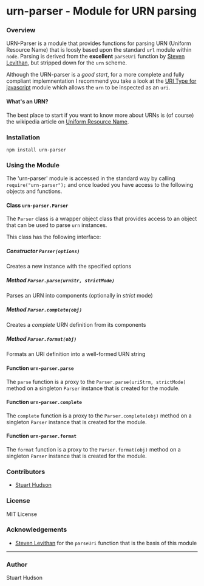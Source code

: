 urn-parser - Module for URN parsing
==========

### Overview

URN-Parser is a module that provides functions for parsing URN (Uniform Resource Name) that is loosly 
based upon the standard `url` module within `node`.  Parsing is derived from the **excellent** `parseUri` 
function by [Steven Levithan](http://stevenlevithan.com), but stripped down for the `urn` scheme.

Although the URN-parser is a *good start*, for a more complete and fully compliant implemnentation 
I recommend you take a look at the [URI Type for javascript](https://github.com/webr3/URI) module which
allows the `urn` to be inspected as an `uri`.

#### What's an URN?

The best place to start if you want to know more about URNs is (of course) the wikipedia article on
[Uniform Resource Name](http://en.wikipedia.org/wiki/Uniform_Resource_Name).

### Installation
	npm install urn-parser

### Using the Module
The 'urn-parser' module is accessed in the standard way by calling `require("urn-parser");` and once loaded 
you have access to the following objects and functions.

#### Class `urn-parser.Parser`
The `Parser` class is a wrapper object class that provides access to an object that can be 
used to parse `urn` instances.

This class has the following interface:

##### Constructor `Parser(options)`
Creates a new instance with the specified options

##### Method `Parser.parse(urnStr, strictMode)`
Parses an URN into components (optionally in *strict* mode)

##### Method `Parser.complete(obj)`
Creates a *complete* URN definition from its components

##### Method `Parser.format(obj)`
Formats an URI definition into a well-formed URN string

#### Function `urn-parser.parse`
The `parse` function is a proxy to the `Parser.parse(uriStrm, strictMode)` method on a singleton `Parser`
instance that is created for the module.

#### Function `urn-parser.complete`
The `complete` function is a proxy to the `Parser.complete(obj)` method on a singleton `Parser`
instance that is created for the module.

#### Function `urn-parser.format`
The `format` function is a proxy to the `Parser.format(obj)` method on a singleton `Parser`
instance that is created for the module.

### Contributors
- [Stuart Hudson](https://github.com/goulash1971)

### License
MIT License

### Acknowledgements
- [Steven Levithan](http://stevenlevithan.com) for the `parseUri` function that is the basis of this module

---
### Author
Stuart Hudson		 

